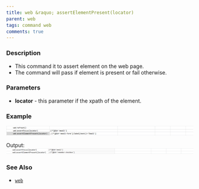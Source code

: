 ```yaml
---
title: web &raquo; assertElementPresent(locator)
parent: web
tags: command web
comments: true
---
```


### Description

- This command it to assert element on the web page.
- The command will pass if element  is present or fail otherwise.

### Parameters

- **locator** - this parameter if the xpath of the element.

### Example

![](image/assertElementPresent_01.png)

Output:<br/>
![](image/assertElementPresent_02.png)

### See Also

- [`web`](index.html)